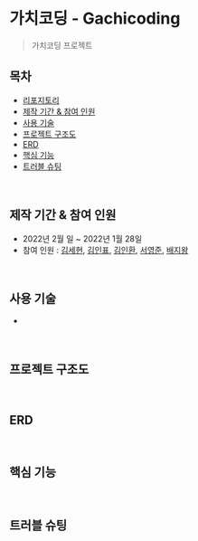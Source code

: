 # 가치코딩 - Gachicoding
> 가치코딩 프로젝트

## 목차
* [리포지토리](#리포지토리)
* [제작 기간 & 참여 인원](#제작-기간--참여-인원)
* [사용 기술](#사용-기술)
* [프로젝트 구조도](#프로젝트-구조도)
* [ERD](#erd)
* [핵심 기능](#핵심-기능)
* [트러블 슈팅](#트러블-슈팅)

<br>

## 제작 기간 & 참여 인원
* 2022년 2월 일 ~ 2022년 1월 28일
* 참여 인원 : [김세현](https://github.com/saehyen), [김인표](https://github.com/kiminpyo), [김인환](https://github.com/inhwanK), [서영준](https://github.com/95Seo), [배지왕](https://github.com/BAE-JI-WANG)

<br>

## 사용 기술
* 

<br>

## 프로젝트 구조도

<br>

## ERD

<br>

## 핵심 기능

<br>

## 트러블 슈팅
